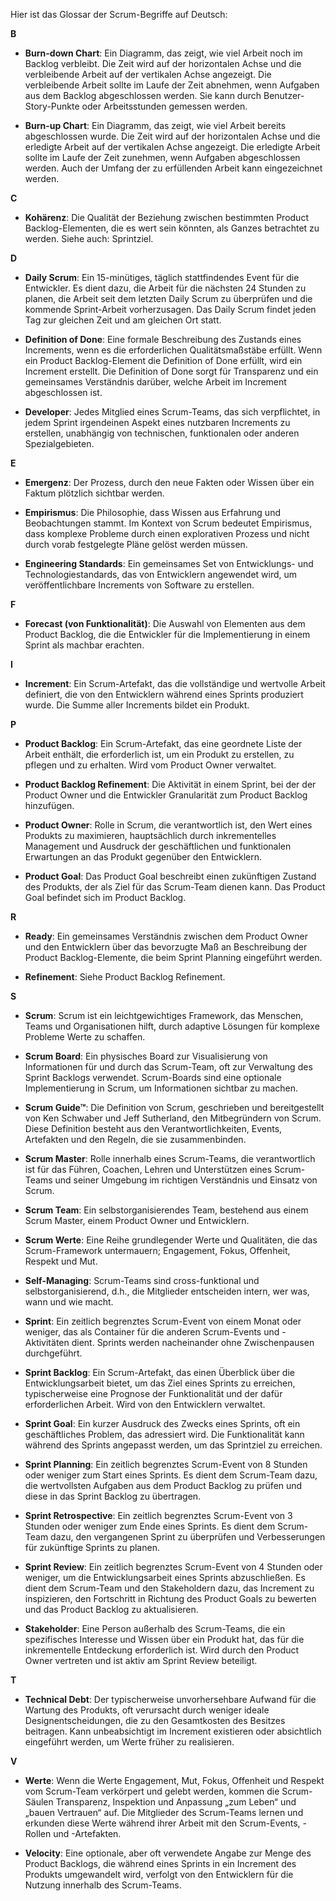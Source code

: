 Hier ist das Glossar der Scrum-Begriffe auf Deutsch:

**B**

- **Burn-down Chart**: Ein Diagramm, das zeigt, wie viel Arbeit noch im Backlog verbleibt. Die Zeit wird auf der horizontalen Achse und die verbleibende Arbeit auf der vertikalen Achse angezeigt. Die verbleibende Arbeit sollte im Laufe der Zeit abnehmen, wenn Aufgaben aus dem Backlog abgeschlossen werden. Sie kann durch Benutzer-Story-Punkte oder Arbeitsstunden gemessen werden.

- **Burn-up Chart**: Ein Diagramm, das zeigt, wie viel Arbeit bereits abgeschlossen wurde. Die Zeit wird auf der horizontalen Achse und die erledigte Arbeit auf der vertikalen Achse angezeigt. Die erledigte Arbeit sollte im Laufe der Zeit zunehmen, wenn Aufgaben abgeschlossen werden. Auch der Umfang der zu erfüllenden Arbeit kann eingezeichnet werden.

**C**

- **Kohärenz**: Die Qualität der Beziehung zwischen bestimmten Product Backlog-Elementen, die es wert sein könnten, als Ganzes betrachtet zu werden. Siehe auch: Sprintziel.

**D**

- **Daily Scrum**: Ein 15-minütiges, täglich stattfindendes Event für die Entwickler. Es dient dazu, die Arbeit für die nächsten 24 Stunden zu planen, die Arbeit seit dem letzten Daily Scrum zu überprüfen und die kommende Sprint-Arbeit vorherzusagen. Das Daily Scrum findet jeden Tag zur gleichen Zeit und am gleichen Ort statt.

- **Definition of Done**: Eine formale Beschreibung des Zustands eines Increments, wenn es die erforderlichen Qualitätsmaßstäbe erfüllt. Wenn ein Product Backlog-Element die Definition of Done erfüllt, wird ein Increment erstellt. Die Definition of Done sorgt für Transparenz und ein gemeinsames Verständnis darüber, welche Arbeit im Increment abgeschlossen ist.

- **Developer**: Jedes Mitglied eines Scrum-Teams, das sich verpflichtet, in jedem Sprint irgendeinen Aspekt eines nutzbaren Increments zu erstellen, unabhängig von technischen, funktionalen oder anderen Spezialgebieten.

**E**

- **Emergenz**: Der Prozess, durch den neue Fakten oder Wissen über ein Faktum plötzlich sichtbar werden.

- **Empirismus**: Die Philosophie, dass Wissen aus Erfahrung und Beobachtungen stammt. Im Kontext von Scrum bedeutet Empirismus, dass komplexe Probleme durch einen explorativen Prozess und nicht durch vorab festgelegte Pläne gelöst werden müssen.

- **Engineering Standards**: Ein gemeinsames Set von Entwicklungs- und Technologiestandards, das von Entwicklern angewendet wird, um veröffentlichbare Increments von Software zu erstellen.

**F**

- **Forecast (von Funktionalität)**: Die Auswahl von Elementen aus dem Product Backlog, die die Entwickler für die Implementierung in einem Sprint als machbar erachten.

**I**

- **Increment**: Ein Scrum-Artefakt, das die vollständige und wertvolle Arbeit definiert, die von den Entwicklern während eines Sprints produziert wurde. Die Summe aller Increments bildet ein Produkt.

**P**

- **Product Backlog**: Ein Scrum-Artefakt, das eine geordnete Liste der Arbeit enthält, die erforderlich ist, um ein Produkt zu erstellen, zu pflegen und zu erhalten. Wird vom Product Owner verwaltet.

- **Product Backlog Refinement**: Die Aktivität in einem Sprint, bei der der Product Owner und die Entwickler Granularität zum Product Backlog hinzufügen.

- **Product Owner**: Rolle in Scrum, die verantwortlich ist, den Wert eines Produkts zu maximieren, hauptsächlich durch inkrementelles Management und Ausdruck der geschäftlichen und funktionalen Erwartungen an das Produkt gegenüber den Entwicklern.

- **Product Goal**: Das Product Goal beschreibt einen zukünftigen Zustand des Produkts, der als Ziel für das Scrum-Team dienen kann. Das Product Goal befindet sich im Product Backlog.

**R**

- **Ready**: Ein gemeinsames Verständnis zwischen dem Product Owner und den Entwicklern über das bevorzugte Maß an Beschreibung der Product Backlog-Elemente, die beim Sprint Planning eingeführt werden.

- **Refinement**: Siehe Product Backlog Refinement.

**S**

- **Scrum**: Scrum ist ein leichtgewichtiges Framework, das Menschen, Teams und Organisationen hilft, durch adaptive Lösungen für komplexe Probleme Werte zu schaffen.

- **Scrum Board**: Ein physisches Board zur Visualisierung von Informationen für und durch das Scrum-Team, oft zur Verwaltung des Sprint Backlogs verwendet. Scrum-Boards sind eine optionale Implementierung in Scrum, um Informationen sichtbar zu machen.

- **Scrum Guide™**: Die Definition von Scrum, geschrieben und bereitgestellt von Ken Schwaber und Jeff Sutherland, den Mitbegründern von Scrum. Diese Definition besteht aus den Verantwortlichkeiten, Events, Artefakten und den Regeln, die sie zusammenbinden.

- **Scrum Master**: Rolle innerhalb eines Scrum-Teams, die verantwortlich ist für das Führen, Coachen, Lehren und Unterstützen eines Scrum-Teams und seiner Umgebung im richtigen Verständnis und Einsatz von Scrum.

- **Scrum Team**: Ein selbstorganisierendes Team, bestehend aus einem Scrum Master, einem Product Owner und Entwicklern.

- **Scrum Werte**: Eine Reihe grundlegender Werte und Qualitäten, die das Scrum-Framework untermauern; Engagement, Fokus, Offenheit, Respekt und Mut.

- **Self-Managing**: Scrum-Teams sind cross-funktional und selbstorganisierend, d.h., die Mitglieder entscheiden intern, wer was, wann und wie macht.

- **Sprint**: Ein zeitlich begrenztes Scrum-Event von einem Monat oder weniger, das als Container für die anderen Scrum-Events und -Aktivitäten dient. Sprints werden nacheinander ohne Zwischenpausen durchgeführt.

- **Sprint Backlog**: Ein Scrum-Artefakt, das einen Überblick über die Entwicklungsarbeit bietet, um das Ziel eines Sprints zu erreichen, typischerweise eine Prognose der Funktionalität und der dafür erforderlichen Arbeit. Wird von den Entwicklern verwaltet.

- **Sprint Goal**: Ein kurzer Ausdruck des Zwecks eines Sprints, oft ein geschäftliches Problem, das adressiert wird. Die Funktionalität kann während des Sprints angepasst werden, um das Sprintziel zu erreichen.

- **Sprint Planning**: Ein zeitlich begrenztes Scrum-Event von 8 Stunden oder weniger zum Start eines Sprints. Es dient dem Scrum-Team dazu, die wertvollsten Aufgaben aus dem Product Backlog zu prüfen und diese in das Sprint Backlog zu übertragen.

- **Sprint Retrospective**: Ein zeitlich begrenztes Scrum-Event von 3 Stunden oder weniger zum Ende eines Sprints. Es dient dem Scrum-Team dazu, den vergangenen Sprint zu überprüfen und Verbesserungen für zukünftige Sprints zu planen.

- **Sprint Review**: Ein zeitlich begrenztes Scrum-Event von 4 Stunden oder weniger, um die Entwicklungsarbeit eines Sprints abzuschließen. Es dient dem Scrum-Team und den Stakeholdern dazu, das Increment zu inspizieren, den Fortschritt in Richtung des Product Goals zu bewerten und das Product Backlog zu aktualisieren.

- **Stakeholder**: Eine Person außerhalb des Scrum-Teams, die ein spezifisches Interesse und Wissen über ein Produkt hat, das für die inkrementelle Entdeckung erforderlich ist. Wird durch den Product Owner vertreten und ist aktiv am Sprint Review beteiligt.

**T**

- **Technical Debt**: Der typischerweise unvorhersehbare Aufwand für die Wartung des Produkts, oft verursacht durch weniger ideale Designentscheidungen, die zu den Gesamtkosten des Besitzes beitragen. Kann unbeabsichtigt im Increment existieren oder absichtlich eingeführt werden, um Werte früher zu realisieren.

**V**

- **Werte**: Wenn die Werte Engagement, Mut, Fokus, Offenheit und Respekt vom Scrum-Team verkörpert und gelebt werden, kommen die Scrum-Säulen Transparenz, Inspektion und Anpassung „zum Leben“ und „bauen Vertrauen“ auf. Die Mitglieder des Scrum-Teams lernen und erkunden diese Werte während ihrer Arbeit mit den Scrum-Events, -Rollen und -Artefakten.

- **Velocity**: Eine optionale, aber oft verwendete Angabe zur Menge des Product Backlogs, die während eines Sprints in ein Increment des Produkts umgewandelt wird, verfolgt von den Entwicklern für die Nutzung innerhalb des Scrum-Teams.